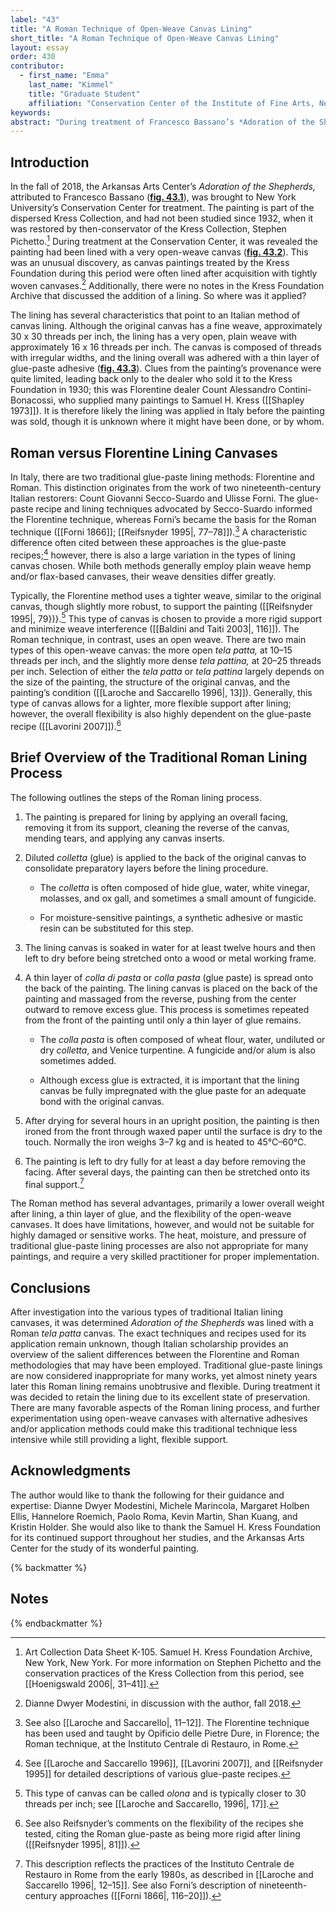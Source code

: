 ```yaml
---
label: "43"
title: "A Roman Technique of Open-Weave Canvas Lining"
short_title: "A Roman Technique of Open-Weave Canvas Lining"
layout: essay
order: 430
contributor:
  - first_name: "Emma"
    last_name: "Kimmel"
    title: "Graduate Student"
    affiliation: "Conservation Center of the Institute of Fine Arts, New York University"
keywords:
abstract: "During treatment of Francesco Bassano’s *Adoration of the Shepherds* (Arkansas Arts Center), the painting was found to have been lined to a very open-weave canvas using glue-paste adhesive. Further research revealed this to be an Italian lining technique, likely applied before the painting’s acquisition by the Kress Foundation in the 1930s. This poster explores the differences between Florentine and Roman lining techniques, proposing that the lining applied to the Bassano is Roman. It also provides an overview of the Roman lining method, and ultimately identifies the type of canvas used on the Bassano."
---
```


## Introduction

In the fall of 2018, the Arkansas Arts Center’s *Adoration of the Shepherds,* attributed to Francesco Bassano ([**fig. 43.1**](fig-43-1)), was brought to New York University’s Conservation Center for treatment. The painting is part of the dispersed Kress Collection, and had not been studied since 1932, when it was restored by then-conservator of the Kress Collection, Stephen Pichetto.[^1] During treatment at the Conservation Center, it was revealed the painting had been lined with a very open-weave canvas ([**fig. 43.2**](fig-43-2)). This was an unusual discovery, as canvas paintings treated by the Kress Foundation during this period were often lined after acquisition with tightly woven canvases.[^2] Additionally, there were no notes in the Kress Foundation Archive that discussed the addition of a lining. So where was it applied?

The lining has several characteristics that point to an Italian method of canvas lining. Although the original canvas has a fine weave, approximately 30 x 30 threads per inch, the lining has a very open, plain weave with approximately 16 x 16 threads per inch. The canvas is composed of threads with irregular widths, and the lining overall was adhered with a thin layer of glue-paste adhesive ([**fig. 43.3**](fig-43-3)). Clues from the painting’s provenance were quite limited, leading back only to the dealer who sold it to the Kress Foundation in 1930; this was Florentine dealer Count Alessandro Contini-Bonacossi, who supplied many paintings to Samuel H. Kress ([[Shapley 1973]]). It is therefore likely the lining was applied in Italy before the painting was sold, though it is unknown where it might have been done, or by whom.

## Roman versus Florentine Lining Canvases

In Italy, there are two traditional glue-paste lining methods: Florentine and Roman. This distinction originates from the work of two nineteenth-century Italian restorers: Count Giovanni Secco-Suardo and Ulisse Forni. The glue-paste recipe and lining techniques advocated by Secco-Suardo informed the Florentine technique, whereas Forni’s became the basis for the Roman technique ([[Forni 1866]]; [[Reifsnyder 1995\|, 77–78]]).[^3] A characteristic difference often cited between these approaches is the glue-paste recipes;[^4] however, there is also a large variation in the types of lining canvas chosen. While both methods generally employ plain weave hemp and/or flax-based canvases, their weave densities differ greatly.

Typically, the Florentine method uses a tighter weave, similar to the original canvas, though slightly more robust, to support the painting ([[Reifsnyder 1995\|, 79})}.[^5] This type of canvas is chosen to provide a more rigid support and minimize weave interference ([[Baldini and Taiti 2003\|, 116]]). The Roman technique, in contrast, uses an open weave. There are two main types of this open-weave canvas: the more open *tela patta,* at 10–15 threads per inch, and the slightly more dense *tela pattina,* at 20–25 threads per inch. Selection of either the *tela patta* or *tela pattina* largely depends on the size of the painting, the structure of the original canvas, and the painting’s condition ([[Laroche and Saccarello 1996\|, 13]]). Generally, this type of canvas allows for a lighter, more flexible support after lining; however, the overall flexibility is also highly dependent on the glue-paste recipe ([[Lavorini 2007]]).[^6]

## Brief Overview of the Traditional Roman Lining Process

The following outlines the steps of the Roman lining process.

1.  The painting is prepared for lining by applying an overall facing, removing it from its support, cleaning the reverse of the canvas, mending tears, and applying any canvas inserts.

2.  Diluted *colletta* (glue) is applied to the back of the original canvas to consolidate preparatory layers before the lining procedure.

    -   The *colletta* is often composed of hide glue, water, white vinegar, molasses, and ox gall, and sometimes a small amount of fungicide.

    -   For moisture-sensitive paintings, a synthetic adhesive or mastic resin can be substituted for this step.

3.  The lining canvas is soaked in water for at least twelve hours and then left to dry before being stretched onto a wood or metal working frame.

4.  A thin layer of *colla di pasta* or *colla pasta* (glue paste) is spread onto the back of the painting. The lining canvas is placed on the back of the painting and massaged from the reverse, pushing from the center outward to remove excess glue. This process is sometimes repeated from the front of the painting until only a thin layer of glue remains.

    -   The *colla pasta* is often composed of wheat flour, water, undiluted or dry *colletta*, and Venice turpentine. A fungicide and/or alum is also sometimes added.

    -   Although excess glue is extracted, it is important that the lining canvas be fully impregnated with the glue paste for an adequate bond with the original canvas.

5.  After drying for several hours in an upright position, the painting is then ironed from the front through waxed paper until the surface is dry to the touch. Normally the iron weighs 3–7 kg and is heated to 45°C–60°C.

6.  The painting is left to dry fully for at least a day before removing the facing. After several days, the painting can then be stretched onto its final support.[^7]

The Roman method has several advantages, primarily a lower overall weight after lining, a thin layer of glue, and the flexibility of the open-weave canvases. It does have limitations, however, and would not be suitable for highly damaged or sensitive works. The heat, moisture, and pressure of traditional glue-paste lining processes are also not appropriate for many paintings, and require a very skilled practitioner for proper implementation.

## Conclusions

After investigation into the various types of traditional Italian lining canvases, it was determined *Adoration of the Shepherds* was lined with a Roman *tela patta* canvas. The exact techniques and recipes used for its application remain unknown, though Italian scholarship provides an overview of the salient differences between the Florentine and Roman methodologies that may have been employed. Traditional glue-paste linings are now considered inappropriate for many works, yet almost ninety years later this Roman lining remains unobtrusive and flexible. During treatment it was decided to retain the lining due to its excellent state of preservation. There are many favorable aspects of the Roman lining process, and further experimentation using open-weave canvases with alternative adhesives and/or application methods could make this traditional technique less intensive while still providing a light, flexible support.

## Acknowledgments

The author would like to thank the following for their guidance and expertise: Dianne Dwyer Modestini, Michele Marincola, Margaret Holben Ellis, Hannelore Roemich, Paolo Roma, Kevin Martin, Shan Kuang, and Kristin Holder. She would also like to thank the Samuel H. Kress Foundation for its continued support throughout her studies, and the Arkansas Arts Center for the study of its wonderful painting.

{% backmatter %}

## Notes

{% endbackmatter %}

[^1]: Art Collection Data Sheet K-105. Samuel H. Kress Foundation Archive, New York, New York. For more information on Stephen Pichetto and the conservation practices of the Kress Collection from this period, see [[Hoenigswald 2006\|, 31–41]].

[^2]: Dianne Dwyer Modestini, in discussion with the author, fall 2018.

[^3]: See also [[Laroche and Saccarello\|, 11–12]]. The Florentine technique has been used and taught by Opificio delle Pietre Dure, in Florence; the Roman technique, at the Instituto Centrale di Restauro, in Rome.

[^4]: See [[Laroche and Saccarello 1996]], [[Lavorini 2007]], and [[Reifsnyder 1995]] for detailed descriptions of various glue-paste recipes.

[^5]: This type of canvas can be called *olona* and is typically closer to 30 threads per inch; see [[Laroche and Saccarello, 1996\|, 17]].

[^6]: See also Reifsnyder’s comments on the flexibility of the recipes she tested, citing the Roman glue-paste as being more rigid after lining ([[Reifsnyder 1995\|, 81]]).

[^7]: This description reflects the practices of the Instituto Centrale de Restauro in Rome from the early 1980s, as described in [[Laroche and Saccarello 1996\|, 12–15]]. See also Forni’s description of nineteenth-century approaches ([[Forni 1866\|, 116–20]]).
